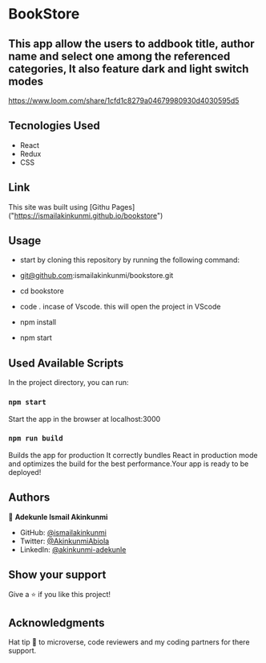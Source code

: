 # BookStore

## This app allow the users to addbook title, author name and select one among the referenced categories, It also feature dark and light switch modes

<https://www.loom.com/share/1cfd1c8279a04679980930d4030595d5>

## Tecnologies Used

- React
- Redux
- CSS

## Link
This site was built using [Githu Pages] ("https://ismailakinkunmi.github.io/bookstore") 
## Usage

- start by cloning this repository by running the following command:

- git@github.com:ismailakinkunmi/bookstore.git

- cd bookstore

- code . incase of Vscode. this will open the project in VScode

- npm install

- npm start

## Used Available Scripts

In the project directory, you can run:

### `npm start`

Start the app in the browser at localhost:3000

### `npm run build`

Builds the app for production It correctly bundles React in production mode and optimizes the build for the best performance.Your app is ready to be deployed!

## Authors

👤 **Adekunle Ismail Akinkunmi**

- GitHub: [@ismailakinkunmi](https://github.com/ismailakinkunmi)
- Twitter: [@AkinkunmiAbiola](https://twitter.com/AkinkunmiAbiola)
- LinkedIn: [@akinkunmi-adekunle](https://www.linkedin.com/in/adismail4/)

## Show your support

Give a ⭐️ if you like this project!

## Acknowledgments

Hat tip 👒 to microverse, code reviewers and my coding partners for there support.
